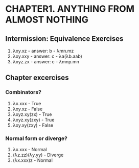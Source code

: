 # CHAPTER1. ANYTHING FROM ALMOST NOTHING

## Intermission: Equivalence Exercises

1. λxy.xz - answer: b - λmn.mz
2. λxy.xxy - answer: c - λa(λb.aab)
3. λxyz.zx - answer: c - λmnp.mn


## Chapter excercises

### Combinators?

1. λx.xxx - True
2. λxy.xz - False
3. λxyz.xy(zx) - True
4. λxyz.xy(zxy) - True
5. λxy.xy(zxy) - False

### Normal form or diverge?

1. λx.xxx - Normal
2. (λz.zz)(λy.yy) - Diverge
3. (λx.xxx)z - Normal
